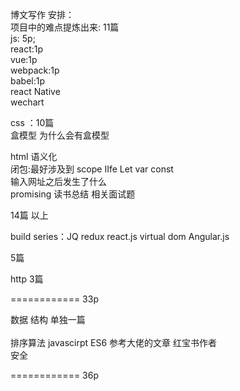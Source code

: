 博文写作 安排：<br>
项目中的难点提炼出来: 11篇  <br>
js: 5p;<br>
react:1p<br>
vue:1p<br>
webpack:1p<br>
babel:1p<br>
react Native<br>
wechart<br>


css ：10篇<br>
盒模型 为什么会有盒模型 <br>


html 语义化<br>
闭包:最好涉及到 scope IIfe Let var const  <br>
输入网址之后发生了什么<br>
promising 读书总结 相关面试题<br>



14篇 以上 <br>


build series：JQ redux react.js virtual dom Angular.js <br>

5篇<br>


http 3篇<br>

============ 33p 

数据 结构  单独一篇 <br>  
排序算法  javascirpt ES6 参考大佬的文章 红宝书作者   <br> 
安全 <br> 

============ 36p 








 



 
 
 
 
 
 
 
 
 
 
 
 

 
 
 
 
